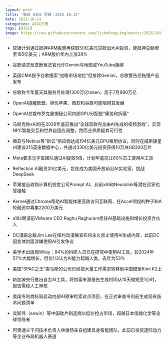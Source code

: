 ```yaml
---
layout: post
title: "每日 AIGC 早报：2025.10.14"
date: 2025-10-14
categories: AIGC日报
tags: [AIGC]
image: https://raw.githubusercontent.com/lishuhang/img/master/2025/10/1014-d.webp
---
```


- 软银计划通过抵押ARM股票再获取50亿美元贷款加大AI投资，使抵押总额增至185亿美元；ARM股价年内上涨38%

- 谷歌请求反垄断案法官允许Gemini与地图或YouTube捆绑

- 英国CMA授予谷歌搜索“战略市场地位”但排除Gemini，谷歌警告恐拖慢产品发布

- 谷歌称今年夏天其服务月处理1300万亿token，高于7月980万亿

- OpenAI提醒欧盟，担忧苹果、微软和谷歌可能阻碍其发展

- OpenAI总裁布罗克曼揭秘公司内部GPU分配是“痛苦和折磨”

- 马斯克称xAI将在2026年底前推出“全球首款完全由AI生成的视频游戏”，实现NPC智能交互和世界自适应调整，然而业界质疑其可行性

- 微软与Nebius等"新云"供应商达成194亿美元GPU租用协议，同时在威斯康星州建设315英亩数据中心，共通过330亿美元投资获得10万块GB300芯片

- Meta要求元宇宙团队通过AI提效5倍，计划年底前让80%员工使用AI工具

- Reflection AI融资20亿美元，旨在成为美国开放前沿AI实验室，挑战DeepSeek

- 苹果接近收购计算机视觉公司Prompt AI，此前xAI和Neuralink等潜在买家也曾接触

- Kernel通过Chrome帮助AI智能体更高效访问互联网，在Accel领投的种子和A轮融资中筹集2200万美元

- a16z聘请前VMware CEO Raghu Raghuram担任AI基础设施和增长投资合伙人

- DC漫画总裁Jim Lee在纽约动漫展宣布将永久禁止使用AI生成内容，此前DC因变体封面涉嫌使用AI引发争议

- 美学术出版商Wiley：84%的科研人员已在研究中使用AI工具，较2024年57%大幅增长，但仅1/3认为AI能力超越人类，去年为53%

- 美国“SPAC之王”查马斯的公司已经把大量工作需求转移到中国模型Kimi K2上

- 新加坡央行推出自主AI工具，将财富来源报告生成时间从10天缩短至1小时，报告需经人工审核

- 美国专利商标局启动内部AI预审检索试点项目，在正式审查专利前生成现有技术问题清单

- 奕斯伟（eswin）等中国硅片制造商以低价抢占市场，超越日本信越化学等全球领导者

- 阿里通义千问技术负责人林俊旸亲自组建具身智能团队，此前已投资逐际动力等企业布局机器人赛道